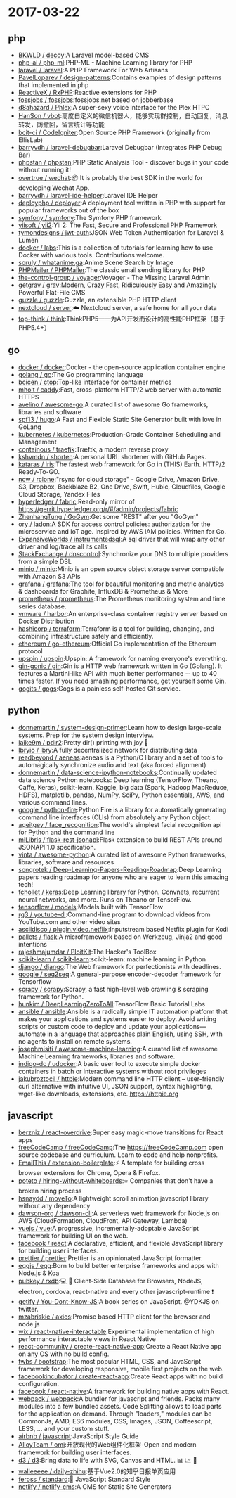 # 2017-03-22

## php
* [BKWLD / decoy](https://github.com/BKWLD/decoy):A Laravel model-based CMS
* [php-ai / php-ml](https://github.com/php-ai/php-ml):PHP-ML - Machine Learning library for PHP
* [laravel / laravel](https://github.com/laravel/laravel):A PHP Framework For Web Artisans
* [PavelLoparev / design-patterns](https://github.com/PavelLoparev/design-patterns):Contains examples of design patterns that implemented in php
* [ReactiveX / RxPHP](https://github.com/ReactiveX/RxPHP):Reactive extensions for PHP
* [fossjobs / fossjobs](https://github.com/fossjobs/fossjobs):fossjobs.net based on jobberbase
* [d8ahazard / Phlex](https://github.com/d8ahazard/Phlex):A super-sexy voice interface for the Plex HTPC
* [HanSon / vbot](https://github.com/HanSon/vbot):高度自定义的微信机器人，能够实现群控制，自动回复，消息转发，防撤回，留言统计等功能
* [bcit-ci / CodeIgniter](https://github.com/bcit-ci/CodeIgniter):Open Source PHP Framework (originally from EllisLab)
* [barryvdh / laravel-debugbar](https://github.com/barryvdh/laravel-debugbar):Laravel Debugbar (Integrates PHP Debug Bar)
* [phpstan / phpstan](https://github.com/phpstan/phpstan):PHP Static Analysis Tool - discover bugs in your code without running it!
* [overtrue / wechat](https://github.com/overtrue/wechat):📦 It is probably the best SDK in the world for developing Wechat App.
* [barryvdh / laravel-ide-helper](https://github.com/barryvdh/laravel-ide-helper):Laravel IDE Helper
* [deployphp / deployer](https://github.com/deployphp/deployer):A deployment tool written in PHP with support for popular frameworks out of the box
* [symfony / symfony](https://github.com/symfony/symfony):The Symfony PHP framework
* [yiisoft / yii2](https://github.com/yiisoft/yii2):Yii 2: The Fast, Secure and Professional PHP Framework
* [tymondesigns / jwt-auth](https://github.com/tymondesigns/jwt-auth):JSON Web Token Authentication for Laravel & Lumen
* [docker / labs](https://github.com/docker/labs):This is a collection of tutorials for learning how to use Docker with various tools. Contributions welcome.
* [soruly / whatanime.ga](https://github.com/soruly/whatanime.ga):Anime Scene Search by Image
* [PHPMailer / PHPMailer](https://github.com/PHPMailer/PHPMailer):The classic email sending library for PHP
* [the-control-group / voyager](https://github.com/the-control-group/voyager):Voyager - The Missing Laravel Admin
* [getgrav / grav](https://github.com/getgrav/grav):Modern, Crazy Fast, Ridiculously Easy and Amazingly Powerful Flat-File CMS
* [guzzle / guzzle](https://github.com/guzzle/guzzle):Guzzle, an extensible PHP HTTP client
* [nextcloud / server](https://github.com/nextcloud/server):☁️ Nextcloud server, a safe home for all your data
* [top-think / think](https://github.com/top-think/think):ThinkPHP5——为API开发而设计的高性能PHP框架（基于PHP5.4+）

## go
* [docker / docker](https://github.com/docker/docker):Docker - the open-source application container engine
* [golang / go](https://github.com/golang/go):The Go programming language
* [bcicen / ctop](https://github.com/bcicen/ctop):Top-like interface for container metrics
* [mholt / caddy](https://github.com/mholt/caddy):Fast, cross-platform HTTP/2 web server with automatic HTTPS
* [avelino / awesome-go](https://github.com/avelino/awesome-go):A curated list of awesome Go frameworks, libraries and software
* [spf13 / hugo](https://github.com/spf13/hugo):A Fast and Flexible Static Site Generator built with love in GoLang
* [kubernetes / kubernetes](https://github.com/kubernetes/kubernetes):Production-Grade Container Scheduling and Management
* [containous / traefik](https://github.com/containous/traefik):Træfɪk, a modern reverse proxy
* [kshvmdn / shorten](https://github.com/kshvmdn/shorten):A personal URL shortener with GitHub Pages.
* [kataras / iris](https://github.com/kataras/iris):The fastest web framework for Go in (THIS) Earth. HTTP/2 Ready-To-GO.
* [ncw / rclone](https://github.com/ncw/rclone):"rsync for cloud storage" - Google Drive, Amazon Drive, S3, Dropbox, Backblaze B2, One Drive, Swift, Hubic, Cloudfiles, Google Cloud Storage, Yandex Files
* [hyperledger / fabric](https://github.com/hyperledger/fabric):Read-only mirror of https://gerrit.hyperledger.org/r/#/admin/projects/fabric
* [ZhenhangTung / GoGym](https://github.com/ZhenhangTung/GoGym):Get some "REST" after you "GoGym"
* [ory / ladon](https://github.com/ory/ladon):A SDK for access control policies: authorization for the microservice and IoT age. Inspired by AWS IAM policies. Written for Go.
* [ExpansiveWorlds / instrumentedsql](https://github.com/ExpansiveWorlds/instrumentedsql):A sql driver that will wrap any other driver and log/trace all its calls
* [StackExchange / dnscontrol](https://github.com/StackExchange/dnscontrol):Synchronize your DNS to multiple providers from a simple DSL
* [minio / minio](https://github.com/minio/minio):Minio is an open source object storage server compatible with Amazon S3 APIs
* [grafana / grafana](https://github.com/grafana/grafana):The tool for beautiful monitoring and metric analytics & dashboards for Graphite, InfluxDB & Prometheus & More
* [prometheus / prometheus](https://github.com/prometheus/prometheus):The Prometheus monitoring system and time series database.
* [vmware / harbor](https://github.com/vmware/harbor):An enterprise-class container registry server based on Docker Distribution
* [hashicorp / terraform](https://github.com/hashicorp/terraform):Terraform is a tool for building, changing, and combining infrastructure safely and efficiently.
* [ethereum / go-ethereum](https://github.com/ethereum/go-ethereum):Official Go implementation of the Ethereum protocol
* [upspin / upspin](https://github.com/upspin/upspin):Upspin: A framework for naming everyone's everything.
* [gin-gonic / gin](https://github.com/gin-gonic/gin):Gin is a HTTP web framework written in Go (Golang). It features a Martini-like API with much better performance -- up to 40 times faster. If you need smashing performance, get yourself some Gin.
* [gogits / gogs](https://github.com/gogits/gogs):Gogs is a painless self-hosted Git service.

## python
* [donnemartin / system-design-primer](https://github.com/donnemartin/system-design-primer):Learn how to design large-scale systems. Prep for the system design interview.
* [laike9m / pdir2](https://github.com/laike9m/pdir2):Pretty dir() printing with joy 🍺
* [lbryio / lbry](https://github.com/lbryio/lbry):A fully decentralized network for distributing data
* [readbeyond / aeneas](https://github.com/readbeyond/aeneas):aeneas is a Python/C library and a set of tools to automagically synchronize audio and text (aka forced alignment)
* [donnemartin / data-science-ipython-notebooks](https://github.com/donnemartin/data-science-ipython-notebooks):Continually updated data science Python notebooks: Deep learning (TensorFlow, Theano, Caffe, Keras), scikit-learn, Kaggle, big data (Spark, Hadoop MapReduce, HDFS), matplotlib, pandas, NumPy, SciPy, Python essentials, AWS, and various command lines.
* [google / python-fire](https://github.com/google/python-fire):Python Fire is a library for automatically generating command line interfaces (CLIs) from absolutely any Python object.
* [ageitgey / face_recognition](https://github.com/ageitgey/face_recognition):The world's simplest facial recognition api for Python and the command line
* [miLibris / flask-rest-jsonapi](https://github.com/miLibris/flask-rest-jsonapi):Flask extension to build REST APIs around JSONAPI 1.0 specification.
* [vinta / awesome-python](https://github.com/vinta/awesome-python):A curated list of awesome Python frameworks, libraries, software and resources
* [songrotek / Deep-Learning-Papers-Reading-Roadmap](https://github.com/songrotek/Deep-Learning-Papers-Reading-Roadmap):Deep Learning papers reading roadmap for anyone who are eager to learn this amazing tech!
* [fchollet / keras](https://github.com/fchollet/keras):Deep Learning library for Python. Convnets, recurrent neural networks, and more. Runs on Theano or TensorFlow.
* [tensorflow / models](https://github.com/tensorflow/models):Models built with TensorFlow
* [rg3 / youtube-dl](https://github.com/rg3/youtube-dl):Command-line program to download videos from YouTube.com and other video sites
* [asciidisco / plugin.video.netflix](https://github.com/asciidisco/plugin.video.netflix):Inputstream based Netflix plugin for Kodi
* [pallets / flask](https://github.com/pallets/flask):A microframework based on Werkzeug, Jinja2 and good intentions
* [rajeshmajumdar / PloitKit](https://github.com/rajeshmajumdar/PloitKit):The Hacker's ToolBox
* [scikit-learn / scikit-learn](https://github.com/scikit-learn/scikit-learn):scikit-learn: machine learning in Python
* [django / django](https://github.com/django/django):The Web framework for perfectionists with deadlines.
* [google / seq2seq](https://github.com/google/seq2seq):A general-purpose encoder-decoder framework for Tensorflow
* [scrapy / scrapy](https://github.com/scrapy/scrapy):Scrapy, a fast high-level web crawling & scraping framework for Python.
* [hunkim / DeepLearningZeroToAll](https://github.com/hunkim/DeepLearningZeroToAll):TensorFlow Basic Tutorial Labs
* [ansible / ansible](https://github.com/ansible/ansible):Ansible is a radically simple IT automation platform that makes your applications and systems easier to deploy. Avoid writing scripts or custom code to deploy and update your applications— automate in a language that approaches plain English, using SSH, with no agents to install on remote systems.
* [josephmisiti / awesome-machine-learning](https://github.com/josephmisiti/awesome-machine-learning):A curated list of awesome Machine Learning frameworks, libraries and software.
* [indigo-dc / udocker](https://github.com/indigo-dc/udocker):A basic user tool to execute simple docker containers in batch or interactive systems without root privileges
* [jakubroztocil / httpie](https://github.com/jakubroztocil/httpie):Modern command line HTTP client – user-friendly curl alternative with intuitive UI, JSON support, syntax highlighting, wget-like downloads, extensions, etc. https://httpie.org

## javascript
* [berzniz / react-overdrive](https://github.com/berzniz/react-overdrive):Super easy magic-move transitions for React apps
* [freeCodeCamp / freeCodeCamp](https://github.com/freeCodeCamp/freeCodeCamp):The https://freeCodeCamp.com open source codebase and curriculum. Learn to code and help nonprofits.
* [EmailThis / extension-boilerplate](https://github.com/EmailThis/extension-boilerplate):⚡️ A template for building cross browser extensions for Chrome, Opera & Firefox.
* [poteto / hiring-without-whiteboards](https://github.com/poteto/hiring-without-whiteboards):⭐️ Companies that don't have a broken hiring process
* [hsnaydd / moveTo](https://github.com/hsnaydd/moveTo):A lightweight scroll animation javascript library without any dependency
* [dawson-org / dawson-cli](https://github.com/dawson-org/dawson-cli):A serverless web framework for Node.js on AWS (CloudFormation, CloudFront, API Gateway, Lambda)
* [vuejs / vue](https://github.com/vuejs/vue):A progressive, incrementally-adoptable JavaScript framework for building UI on the web.
* [facebook / react](https://github.com/facebook/react):A declarative, efficient, and flexible JavaScript library for building user interfaces.
* [prettier / prettier](https://github.com/prettier/prettier):Prettier is an opinionated JavaScript formatter.
* [eggjs / egg](https://github.com/eggjs/egg):Born to build better enterprise frameworks and apps with Node.js & Koa
* [pubkey / rxdb](https://github.com/pubkey/rxdb):💻 📱 Client-Side Database for Browsers, NodeJS, electron, cordova, react-native and every other javascript-runtime ❗️
* [getify / You-Dont-Know-JS](https://github.com/getify/You-Dont-Know-JS):A book series on JavaScript. @YDKJS on twitter.
* [mzabriskie / axios](https://github.com/mzabriskie/axios):Promise based HTTP client for the browser and node.js
* [wix / react-native-interactable](https://github.com/wix/react-native-interactable):Experimental implementation of high performance interactable views in React Native
* [react-community / create-react-native-app](https://github.com/react-community/create-react-native-app):Create a React Native app on any OS with no build config.
* [twbs / bootstrap](https://github.com/twbs/bootstrap):The most popular HTML, CSS, and JavaScript framework for developing responsive, mobile first projects on the web.
* [facebookincubator / create-react-app](https://github.com/facebookincubator/create-react-app):Create React apps with no build configuration.
* [facebook / react-native](https://github.com/facebook/react-native):A framework for building native apps with React.
* [webpack / webpack](https://github.com/webpack/webpack):A bundler for javascript and friends. Packs many modules into a few bundled assets. Code Splitting allows to load parts for the application on demand. Through "loaders," modules can be CommonJs, AMD, ES6 modules, CSS, Images, JSON, Coffeescript, LESS, ... and your custom stuff.
* [airbnb / javascript](https://github.com/airbnb/javascript):JavaScript Style Guide
* [AlloyTeam / omi](https://github.com/AlloyTeam/omi):开放现代的Web组件化框架-Open and modern framework for building user interfaces.
* [d3 / d3](https://github.com/d3/d3):Bring data to life with SVG, Canvas and HTML. 📊 📈 🎉
* [walleeeee / daily-zhihu](https://github.com/walleeeee/daily-zhihu):基于Vue2.0的知乎日报单页应用
* [feross / standard](https://github.com/feross/standard):🌟 JavaScript Standard Style
* [netlify / netlify-cms](https://github.com/netlify/netlify-cms):A CMS for Static Site Generators
